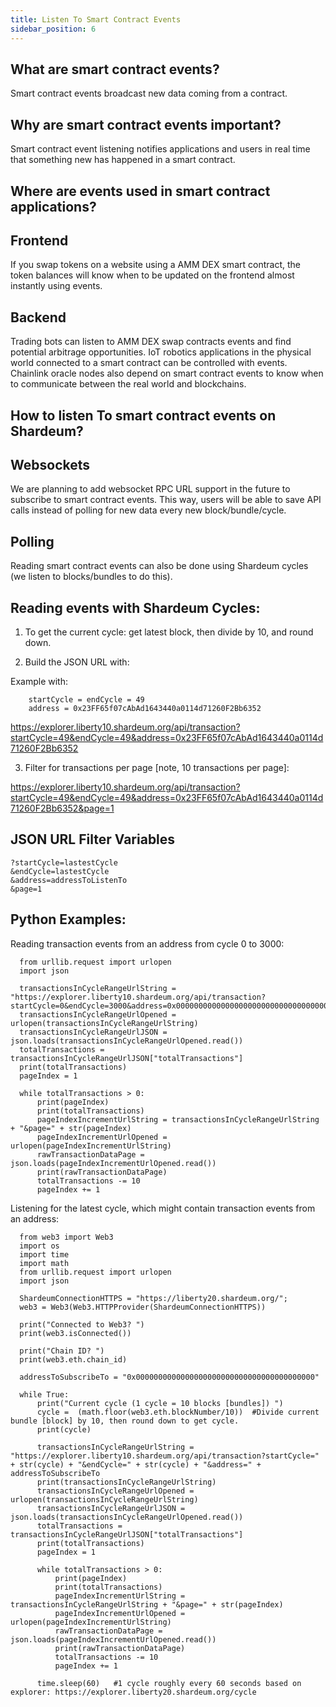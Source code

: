 ```yaml
---
title: Listen To Smart Contract Events
sidebar_position: 6
---
```

## What are smart contract events?

Smart contract events broadcast new data coming from a contract.

## Why are smart contract events important?

Smart contract event listening notifies applications and users in real time that something new has happened in a smart contract.

## Where are events used in smart contract applications?

## Frontend

If you swap tokens on a website using a AMM DEX smart contract, the token balances will know when to be updated on the frontend almost instantly using events.

## Backend

Trading bots can listen to AMM DEX swap contracts events and find potential arbitrage opportunities.
IoT robotics applications in the physical world connected to a smart contract can be controlled with events.
Chainlink oracle nodes also depend on smart contract events to know when to communicate between the real world and blockchains.

## How to listen To smart contract events on Shardeum?

## Websockets

We are planning to add websocket RPC URL support in the future to subscribe to smart contract events.
This way, users will be able to save API calls instead of polling for new data every new block/bundle/cycle.

## Polling

Reading smart contract events can also be done using Shardeum cycles (we listen to blocks/bundles to do this).

## Reading events with Shardeum Cycles:

1. To get the current cycle: get latest block, then divide by 10, and round down.

2. Build the JSON URL with:

Example with:

        startCycle = endCycle = 49
        address = 0x23FF65f07cAbAd1643440a0114d71260F2Bb6352

https://explorer.liberty10.shardeum.org/api/transaction?startCycle=49&endCycle=49&address=0x23FF65f07cAbAd1643440a0114d71260F2Bb6352

3. Filter for transactions per page [note, 10 transactions per page]:

https://explorer.liberty10.shardeum.org/api/transaction?startCycle=49&endCycle=49&address=0x23FF65f07cAbAd1643440a0114d71260F2Bb6352&page=1


## JSON URL Filter Variables

    ?startCycle=lastestCycle
    &endCycle=lastestCycle
    &address=addressToListenTo
    &page=1

## Python Examples:

Reading transaction events from an address from cycle 0 to 3000:

      from urllib.request import urlopen
      import json

      transactionsInCycleRangeUrlString = "https://explorer.liberty10.shardeum.org/api/transaction?startCycle=0&endCycle=3000&address=0x0000000000000000000000000000000000000000"
      transactionsInCycleRangeUrlOpened = urlopen(transactionsInCycleRangeUrlString)
      transactionsInCycleRangeUrlJSON = json.loads(transactionsInCycleRangeUrlOpened.read())
      totalTransactions = transactionsInCycleRangeUrlJSON["totalTransactions"]
      print(totalTransactions)
      pageIndex = 1

      while totalTransactions > 0:
          print(pageIndex)
          print(totalTransactions)
          pageIndexIncrementUrlString = transactionsInCycleRangeUrlString + "&page=" + str(pageIndex)
          pageIndexIncrementUrlOpened = urlopen(pageIndexIncrementUrlString)
          rawTransactionDataPage = json.loads(pageIndexIncrementUrlOpened.read())
          print(rawTransactionDataPage)
          totalTransactions -= 10
          pageIndex += 1

Listening for the latest cycle, which might contain transaction events from an address:

      from web3 import Web3
      import os
      import time
      import math
      from urllib.request import urlopen
      import json

      ShardeumConnectionHTTPS = "https://liberty20.shardeum.org/";
      web3 = Web3(Web3.HTTPProvider(ShardeumConnectionHTTPS))

      print("Connected to Web3? ")
      print(web3.isConnected())

      print("Chain ID? ")
      print(web3.eth.chain_id)

      addressToSubscribeTo = "0x0000000000000000000000000000000000000000"

      while True:
          print("Current cycle (1 cycle = 10 blocks [bundles]) ")
          cycle =  (math.floor(web3.eth.blockNumber/10))  #Divide current bundle [block] by 10, then round down to get cycle.
          print(cycle)

          transactionsInCycleRangeUrlString = "https://explorer.liberty10.shardeum.org/api/transaction?startCycle=" + str(cycle) + "&endCycle=" + str(cycle) + "&address=" + addressToSubscribeTo
          print(transactionsInCycleRangeUrlString)
          transactionsInCycleRangeUrlOpened = urlopen(transactionsInCycleRangeUrlString)
          transactionsInCycleRangeUrlJSON = json.loads(transactionsInCycleRangeUrlOpened.read())
          totalTransactions = transactionsInCycleRangeUrlJSON["totalTransactions"]
          print(totalTransactions)
          pageIndex = 1

          while totalTransactions > 0:
              print(pageIndex)
              print(totalTransactions)
              pageIndexIncrementUrlString = transactionsInCycleRangeUrlString + "&page=" + str(pageIndex)
              pageIndexIncrementUrlOpened = urlopen(pageIndexIncrementUrlString)
              rawTransactionDataPage = json.loads(pageIndexIncrementUrlOpened.read())
              print(rawTransactionDataPage)
              totalTransactions -= 10
              pageIndex += 1

          time.sleep(60)   #1 cycle roughly every 60 seconds based on explorer: https://explorer.liberty20.shardeum.org/cycle
